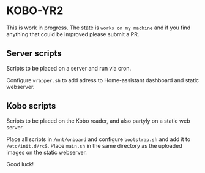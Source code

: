 # KOBO-YR2
This is work in progress. The state is `works on my machine` and if you find anything that could be improved please submit a PR.

## Server scripts
Scripts to be placed on a server and run via cron.

Configure `wrapper.sh` to add adress to Home-assistant dashboard and static webserver.

## Kobo scripts
Scripts to be placed on the Kobo reader, and also partyly on a static web server.

Place all scripts in `/mnt/onboard` and configure `bootstrap.sh` and add it to `/etc/init.d/rcS`.
Place `main.sh` in the same directory as the uploaded images on the static webserver.

Good luck!

